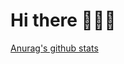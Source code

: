 # Hi there 👋🔥😍


[Anurag's github stats](https://github-readme-stats.vercel.app/api?username=MahmouddSalama&show_icons=true&theme=dark)


